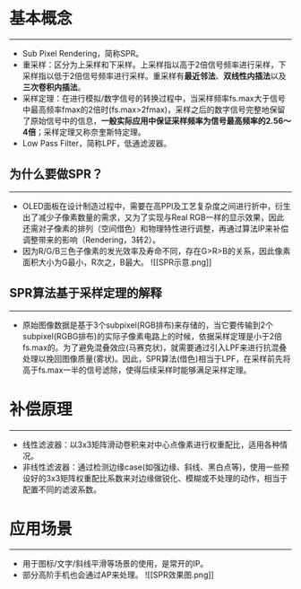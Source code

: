 # 基本概念
---
- Sub Pixel Rendering，简称SPR。
- 重采样：区分为上采样和下采样。上采样指以高于2倍信号频率进行采样，下采样指以低于2倍信号频率进行采样。重采样有**最近邻法**、**双线性内插法**以及**三次卷积内插法**。
- 采样定理：在进行模拟/数字信号的转换过程中，当采样频率fs.max大于信号中最高频率fmax的2倍时(fs.max>2fmax)，采样之后的数字信号完整地保留了原始信号中的信息，**一般实际应用中保证采样频率为信号最高频率的2.56～4倍**；采样定理又称奈奎斯特定理。
- Low Pass Filter，简称LPF，低通滤波器。
## 为什么要做SPR？
---
- OLED面板在设计制造过程中，需要在高PPI及工艺复杂度之间进行折中，衍生出了减少子像素数量的需求，又为了实现与Real RGB一样的显示效果，因此还需对子像素的排列（空间借色）和物理特性进行调整，再通过算法IP来补偿调整带来的影响（Rendering，3转2）。
- 因为R/G/B三色子像素的发光效率及寿命不同，存在G>R>B的关系，因此像素面积大小为G最小，R次之，B最大。
![[SPR示意.png]]
## SPR算法基于采样定理的解释
---
- 原始图像数据是基于3个subpixel(RGB排布)来存储的，当它要传输到2个subpixel(RGBG排布)的实际子像素电路上的时候，依据采样定理是小于2倍fs.max的。为了避免混叠效应(马赛克状)，就需要通过引入LPF来进行抗混叠处理以挽回图像质量(雾状)。因此，SPR算法(借色)相当于LPF，在采样前先将高于fs.max一半的信号滤除，使得后续采样时能够满足采样定理。


# 补偿原理
---
- 线性滤波器：以3x3矩阵滑动卷积来对中心点像素进行权重配比，适用各种情况。
- 非线性滤波器：通过检测边缘case(如强边缘、斜线、黑白点等)，使用一些预设好的3x3矩阵权重配比系数来对边缘做锐化、模糊或不处理的动作，相当于配置不同的滤波系数。


# 应用场景
---
- 用于图标/文字/斜线平滑等场景的使用，是常开的IP。
- 部分高阶手机也会通过AP来处理。
![[SPR效果图.png]]